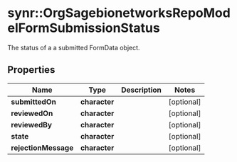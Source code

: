 # synr::OrgSagebionetworksRepoModelFormSubmissionStatus

The status of a a submitted FormData object.

## Properties
Name | Type | Description | Notes
------------ | ------------- | ------------- | -------------
**submittedOn** | **character** |  | [optional] 
**reviewedOn** | **character** |  | [optional] 
**reviewedBy** | **character** |  | [optional] 
**state** | **character** |  | [optional] 
**rejectionMessage** | **character** |  | [optional] 


